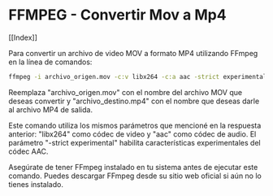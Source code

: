 # FFMPEG - Convertir Mov a Mp4

[[Index]]

Para convertir un archivo de video MOV a formato MP4 utilizando FFmpeg en la línea de comandos:

```sh
ffmpeg -i archivo_origen.mov -c:v libx264 -c:a aac -strict experimental archivo_destino.mp4
```

Reemplaza "archivo_origen.mov" con el nombre del archivo MOV que deseas convertir y "archivo_destino.mp4" con el nombre que deseas darle al archivo MP4 de salida.

Este comando utiliza los mismos parámetros que mencioné en la respuesta anterior: "libx264" como códec de video y "aac" como códec de audio. El parámetro "-strict experimental" habilita características experimentales del códec AAC.

Asegúrate de tener FFmpeg instalado en tu sistema antes de ejecutar este comando. Puedes descargar FFmpeg desde su sitio web oficial si aún no lo tienes instalado.